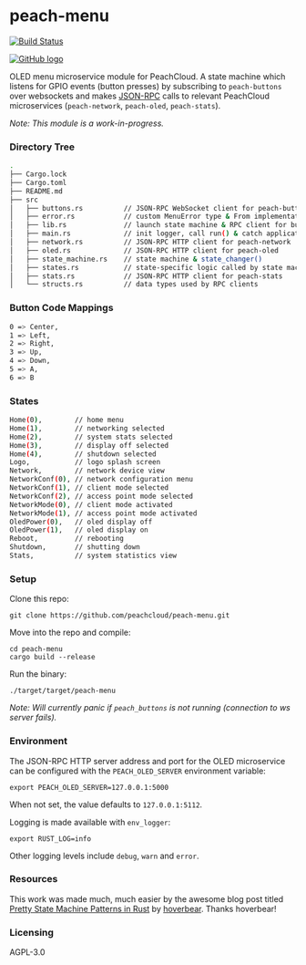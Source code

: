 # peach-menu

[![Build Status](https://travis-ci.com/peachcloud/peach-menu.svg?branch=master)](https://travis-ci.com/peachcloud/peach-menu)

[![GitHub logo](/assets/github_logo.png "peach-menu GitHub repository")](https://github.com/peachcloud/peach-menu)

OLED menu microservice module for PeachCloud. A state machine which listens for GPIO events (button presses) by subscribing to `peach-buttons` over websockets and makes [JSON-RPC](https://www.jsonrpc.org/specification) calls to relevant PeachCloud microservices (`peach-network`, `peach-oled`, `peach-stats`).

_Note: This module is a work-in-progress._

### Directory Tree

```bash
.
├── Cargo.lock
├── Cargo.toml
├── README.md
├── src
│   ├── buttons.rs          // JSON-RPC WebSocket client for peach-buttons
│   ├── error.rs            // custom MenuError type & From implementations
│   ├── lib.rs              // launch state machine & RPC client for buttons
│   ├── main.rs             // init logger, call run() & catch application errors
│   ├── network.rs          // JSON-RPC HTTP client for peach-network
│   ├── oled.rs             // JSON-RPC HTTP client for peach-oled
│   ├── state_machine.rs    // state machine & state_changer()
│   ├── states.rs           // state-specific logic called by state machine
│   ├── stats.rs            // JSON-RPC HTTP client for peach-stats
│   └── structs.rs          // data types used by RPC clients
```

### Button Code Mappings

```bash
0 => Center,  
1 => Left,  
2 => Right,  
3 => Up,  
4 => Down,  
5 => A,  
6 => B
```

### States

```bash
Home(0),        // home menu
Home(1),        // networking selected
Home(2),        // system stats selected
Home(3),        // display off selected
Home(4),        // shutdown selected 
Logo,           // logo splash screen
Network,        // network device view
NetworkConf(0), // network configuration menu
NetworkConf(1), // client mode selected
NetworkConf(2), // access point mode selected
NetworkMode(0), // client mode activated
NetworkMode(1), // access point mode activated
OledPower(0),   // oled display off
OledPower(1),   // oled display on
Reboot,         // rebooting
Shutdown,       // shutting down
Stats,          // system statistics view
```

### Setup

Clone this repo:

`git clone https://github.com/peachcloud/peach-menu.git`

Move into the repo and compile:

`cd peach-menu`  
`cargo build --release`

Run the binary:

`./target/target/peach-menu`

_Note: Will currently panic if `peach_buttons` is not running (connection to ws server fails)._

### Environment

The JSON-RPC HTTP server address and port for the OLED microservice can be configured with the `PEACH_OLED_SERVER` environment variable:

`export PEACH_OLED_SERVER=127.0.0.1:5000`

When not set, the value defaults to `127.0.0.1:5112`.

Logging is made available with `env_logger`:

`export RUST_LOG=info`

Other logging levels include `debug`, `warn` and `error`.

### Resources

This work was made much, much easier by the awesome blog post titled [Pretty State Machine Patterns in Rust](https://hoverbear.org/2016/10/12/rust-state-machine-pattern/) by [hoverbear](https://hoverbear.org/about/). Thanks hoverbear!

### Licensing

AGPL-3.0
